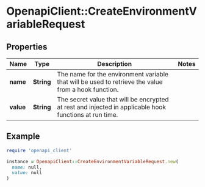 # OpenapiClient::CreateEnvironmentVariableRequest

## Properties

| Name | Type | Description | Notes |
| ---- | ---- | ----------- | ----- |
| **name** | **String** | The name for the environment variable that will be used to retrieve the value from a hook function. |  |
| **value** | **String** | The secret value that will be encrypted at rest and injected in applicable hook functions at run time. |  |

## Example

```ruby
require 'openapi_client'

instance = OpenapiClient::CreateEnvironmentVariableRequest.new(
  name: null,
  value: null
)
```

